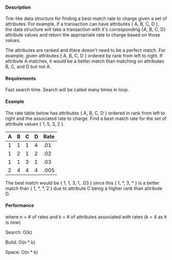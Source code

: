 #### Description
Trie-like data structure for finding a best-match rate to charge given a set of attributes. For example, if a transaction can have attributes { A, B, C, D }, the data structure will take a transaction with it's corresponding {A, B, C, D} attribute values and return the appropriate rate to charge based on those values.

The attributes are ranked and there doesn't need to be a perfect match. For example, given attributes { A, B, C, D } ordered by rank from left to right. If attribute A matches, it would be a better match than matching on attributes B, C, and D but not A.

#### Requirements
Fast search time. Search will be called many times in loop.

#### Example
The rate table below has attributes { A, B, C, D } ordered in rank from left to right and the associated rate to charge. Find a best-match rate for the set of attribute values { 1, 5, 3, 2 }.

| A | B | C | D | Rate |
|---|---|---|---|------|
| 1 | 1 | 1 | 4 | .01  |
| 1 | 2 | 1 | 2 | .02  |
| 1 | 1 | 3 | 1 | .03  |
| 2 | 4 | 4 | 4 | .005 |
 
 The best match would be { 1, 1, 3, 1, .03 } since this { 1, *, 3, * } is a better match than { 1, *, *, 2 } due to attribute C being a higher rank than attribute D.
 
#### Performance
where n = # of rates and k = # of attributes associated with rates (k = 4 as it is now)

Search: O(k)

Build: O(n * k)

Space: O(n * k)
